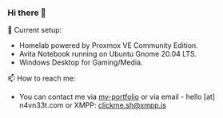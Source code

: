 ### Hi there 👋

🔭 Current setup:

- Homelab powered by Proxmox VE Community Edition.
- Avita Notebook running on Ubuntu Gnome 20.04 LTS.
- Windows Desktop for Gaming/Media.


📫 How to reach me:  

- You can contact me via [my-portfolio](https://hire.n4vn33t.com) or via email - hello [at] n4vn33t.com or XMPP: clickme.sh@xmpp.is
